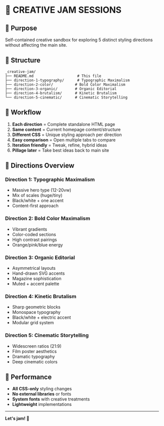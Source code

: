 # 🎸 CREATIVE JAM SESSIONS

## 🎯 Purpose
Self-contained creative sandbox for exploring 5 distinct styling directions without affecting the main site.

## 📁 Structure
```
_creative-jam/
├── README.md                    # This file
├── direction-1-typography/      # Typographic Maximalism
├── direction-2-color/          # Bold Color Maximalism  
├── direction-3-organic/        # Organic Editorial
├── direction-4-brutalism/      # Kinetic Brutalism
└── direction-5-cinematic/      # Cinematic Storytelling
```

## 🔄 Workflow
1. **Each direction** = Complete standalone HTML page
2. **Same content** = Current homepage content/structure
3. **Different CSS** = Unique styling approach per direction
4. **Easy comparison** = Open multiple tabs to compare
5. **Iteration friendly** = Tweak, refine, hybrid ideas
6. **Pillage later** = Take best ideas back to main site

## 🎨 Directions Overview

### Direction 1: Typographic Maximalism
- Massive hero type (12-20vw)
- Mix of scales (huge/tiny)
- Black/white + one accent
- Content-first approach

### Direction 2: Bold Color Maximalism
- Vibrant gradients
- Color-coded sections
- High contrast pairings
- Orange/pink/blue energy

### Direction 3: Organic Editorial
- Asymmetrical layouts
- Hand-drawn SVG accents
- Magazine sophistication
- Muted + accent palette

### Direction 4: Kinetic Brutalism
- Sharp geometric blocks
- Monospace typography
- Black/white + electric accent
- Modular grid system

### Direction 5: Cinematic Storytelling
- Widescreen ratios (21:9)
- Film poster aesthetics
- Dramatic typography
- Deep cinematic colors

## 🚀 Performance
- **All CSS-only** styling changes
- **No external libraries** or fonts
- **System fonts** with creative treatments
- **Lightweight** implementations

---

**Let's jam! 🎵**